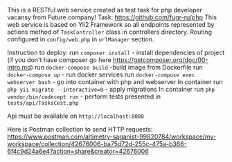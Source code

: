 This is a RESTful web service created as test task for php developer vacansy
from Future company!
Task: https://github.com/fugr-ru/php
This web service is based on Yii2 Framework so all endpoints represented by actions method
of `TaskController` class in controllers directory.
Routing configured in `config/web.php` in `urlManager` section.

Instruction to deploy:
run `composer install` - install dependencies of project (if you don't have composer go here https://getcomposer.org/doc/00-intro.md)
run `docker-compose build` -build image from Dockerfile
run `docker-compose up` - run docker services
run `docker-compose exec webserver bash` - go into container with php and webserver
In container run `php yii migrate --interactive=0` - apply migrations
In container run `php vendor/bin/codecept run` - perform tests presented 
in `tests/api/TasksCest.php`

Api must be available on `http://localhost:8000`

Here is Postman collection to send HTTP requests: 
https://www.postman.com/altimetry-saganist-99820784/workspace/my-workspace/collection/42676006-ba75d72d-255c-475a-b366-6f4c9d24a6e4?action=share&creator=42676006

